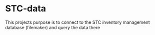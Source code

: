 # STC-data

This projects purpose is to connect to the STC inventory management database (filemaker) and query the data there